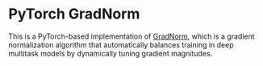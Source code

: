 # PyTorch GradNorm

This is a PyTorch-based implementation of [GradNorm](http://proceedings.mlr.press/v80/chen18a.html), which is a gradient normalization algorithm that automatically balances training in deep multitask models by dynamically tuning gradient magnitudes.

